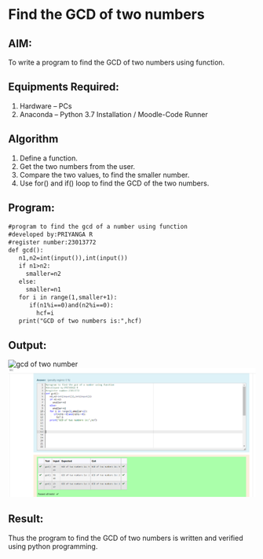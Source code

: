 # Find the GCD of two numbers

## AIM:
To write a program to find the GCD of two numbers using function.

## Equipments Required:
1. Hardware – PCs
2. Anaconda – Python 3.7 Installation / Moodle-Code Runner

## Algorithm
1. Define a function.
2. Get the two numbers from the user.
3. Compare the two values, to find the smaller number.
4. Use for() and if() loop to find the GCD of the two numbers.

## Program:
```
#program to find the gcd of a number using function 
#developed by:PRIYANGA R
#register number:23013772
def gcd():
   n1,n2=int(input()),int(input())
   if n1>n2:
     smaller=n2
   else:
     smaller=n1
   for i in range(1,smaller+1):
      if(n1%i==0)and(n2%i==0):
        hcf=i
   print("GCD of two numbers is:",hcf)
```

## Output:
![gcd of two number](gcd.png)
![OUTPUT](<ex 2a.png>)


## Result:
Thus the program to find the GCD of two numbers is written and verified using python programming.
